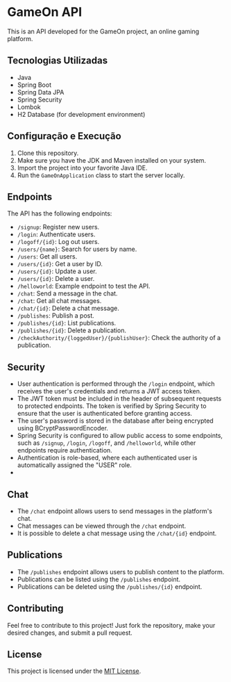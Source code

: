 # GameOn API

This is an API developed for the GameOn project, an online gaming platform.

## Tecnologias Utilizadas

- Java
- Spring Boot
- Spring Data JPA
- Spring Security
- Lombok
- H2 Database (for development environment)

## Configuração e Execução

1. Clone this repository.
2. Make sure you have the JDK and Maven installed on your system.
3. Import the project into your favorite Java IDE.
4. Run the `GameOnApplication` class to start the server locally.

## Endpoints

The API has the following endpoints:

- `/signup`: Register new users.
- `/login`: Authenticate users.
- `/logoff/{id}`: Log out users.
- `/users/{name}`: Search for users by name.
- `/users`: Get all users.
- `/users/{id}`: Get a user by ID.
- `/users/{id}`: Update a user.
- `/users/{id}`: Delete a user.
- `/helloworld`: Example endpoint to test the API.
- `/chat`: Send a message in the chat.
- `/chat`: Get all chat messages.
- `/chat/{id}`: Delete a chat message.
- `/publishes`: Publish a post.
- `/publishes/{id}`: List publications.
- `/publishes/{id}`: Delete a publication.
- `/checkAuthority/{loggedUser}/{publishUser}`: Check the authority of a publication.

## Security

- User authentication is performed through the `/login` endpoint, which receives the user's credentials and returns a JWT access token.
- The JWT token must be included in the header of subsequent requests to protected endpoints. The token is verified by Spring Security to ensure that the user is authenticated before granting access.
- The user's password is stored in the database after being encrypted using BCryptPasswordEncoder.
- Spring Security is configured to allow public access to some endpoints, such as `/signup`, `/login`, `/logoff`, and `/helloworld`, while other endpoints require authentication.
- Authentication is role-based, where each authenticated user is automatically assigned the "USER" role.
- 
## Chat

- The `/chat` endpoint allows users to send messages in the platform's chat.
- Chat messages can be viewed through the `/chat` endpoint.
- It is possible to delete a chat message using the `/chat/{id}` endpoint.

## Publications

- The `/publishes` endpoint allows users to publish content to the platform.
- Publications can be listed using the `/publishes` endpoint.
- Publications can be deleted using the `/publishes/{id}` endpoint.

## Contributing

Feel free to contribute to this project! Just fork the repository, make your desired changes, and submit a pull request.

## License

This project is licensed under the [MIT License](https://opensource.org/licenses/MIT).
